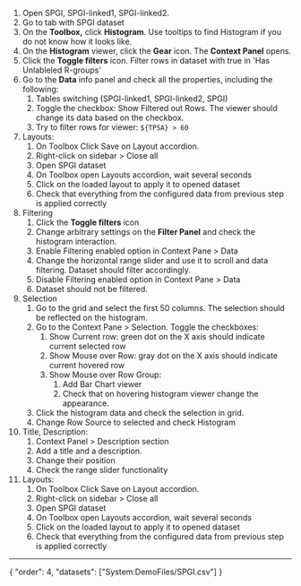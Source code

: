 1. Open SPGI, SPGI-linked1, SPGI-linked2.
2. Go to tab with SPGI dataset
3. On the **Toolbox,** click **Histogram**. Use tooltips to find Histogram if you do not know how it looks like.
4. On the **Histogram** viewer, click the **Gear** icon. The **Context Panel** opens.
5. Click the **Toggle filters** icon. Filter rows in dataset with true in 'Has Unlableled R-groups'
6. Go to the **Data** info panel and check all the properties, including the following:
    1. Tables switching (SPGI-linked1, SPGI-linked2, SPGI)
    2. Toggle the checkbox: Show Filtered out Rows. The viewer should change its data based on the checkbox.
    3. Try to filter rows for viewer: `${TPSA} > 60`
7. Layouts:
    1. On Toolbox Click Save on Layout accordion.
    2. Right-click on sidebar > Close all
    3. Open SPGI dataset
    4. On Toolbox open Layouts accordion, wait several seconds
    5. Click on the loaded layout to apply it to opened dataset
    6. Check that everything from the configured data from previous step is applied correctly
8. Filtering
    1. Click the **Toggle filters** icon
    2. Change arbitrary settings on the **Filter Panel** and check the histogram interaction.
    3. Enable Filtering enabled option in Context Pane > Data
    4. Change the horizontal range slider and use it to scroll and data filtering. Dataset should filter accordingly.
    5. Disable Filtering enabled option in Context Pane > Data
    6. Dataset should not be filtered.
9. Selection
    1. Go to the grid and select the first 50 columns. The selection should be reflected on the histogram.
    2. Go to the Context Pane > Selection. Toggle the checkboxes:
        1. Show Current row: green dot on the X axis should indicate current selected row
        2. Show Mouse over Row: gray dot on the X axis should indicate current hovered row
        3. Show Mouse over Row Group:
            1. Add Bar Chart viewer
            2. Check that on hovering histogram viewer change the appearance.
    3. Click the histogram data and check the selection in grid.
    4. Change Row Source to selected and check Histogram
10. Title, Description:
    1. Context Panel > Description section
    2. Add a title and a description.
    3. Change their position
    4. Check the range slider functionality
11. Layouts:
     1. On Toolbox Click Save on Layout accordion.
     2. Right-click on sidebar > Close all
     3. Open SPGI dataset
     4. On Toolbox open Layouts accordion, wait several seconds
     5. Click on the loaded layout to apply it to opened dataset
     6. Check that everything from the configured data from previous step is applied correctly

---
{
"order": 4,
"datasets": ["System:DemoFiles/SPGI.csv"]
}
